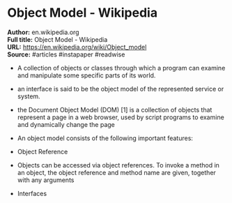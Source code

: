 # Object Model - Wikipedia

**Author:** en.wikipedia.org  
**Full title:** Object Model - Wikipedia  
**URL:** https://en.wikipedia.org/wiki/Object_model  
**Source:** #articles #instapaper #readwise

- A collection of objects or classes through which a program can examine and manipulate some specific parts of its world. 
   
- an interface is said to be the object model of the represented service or system. 
   
- the Document Object Model (DOM) [1] is a collection of objects that represent a page in a web browser, used by script programs to examine and dynamically change the page 
   
- An object model consists of the following important features: 
   
- Object Reference 
   
- Objects can be accessed via object references. To invoke a method in an object, the object reference and method name are given, together with any arguments 
   
- Interfaces 
   
